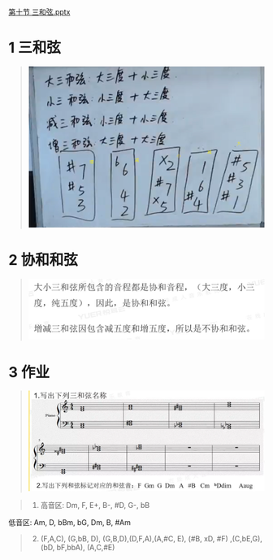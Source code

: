 [第十节 三和弦.pptx](https://www.yuque.com/attachments/yuque/0/2022/pptx/12393765/1663674551104-119761e8-737d-4791-99b3-fd6ef24fbd9f.pptx)
# 1 三和弦
> ![image.png](./第十课_三和弦.assets/20230302_1505591054.png)


# 2 协和和弦
> ![image.png](./第十课_三和弦.assets/20230302_1505595235.png)


# 3 作业
> ![image.png](./第十课_三和弦.assets/20230302_1505597541.png)

> 1. 高音区: Dm, F, E+, B-, #D, G-, bB
> 
低音区: Am, D, bBm, bG, Dm, B, #Am
> 2. (F,A,C), (G,bB, D), (G,B,D),(D,F,A),(A,#C, E), (#B, xD, #F) ,(C,bE,G), (bD, bF,bbA), (A,C,#E)

